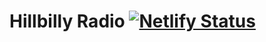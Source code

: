 # Hillbilly Radio [![Netlify Status](https://api.netlify.com/api/v1/badges/79900ff3-4a3a-4349-80c0-6cfd7638b952/deploy-status)](https://app.netlify.com/sites/hr-gatsby/deploys)
